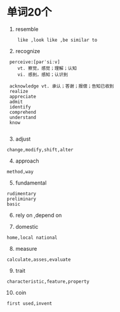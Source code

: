
[注解]: <> (@Author: lq @Date: 2019-12-03-10:36 PM)

# 单词20个

1. resemble 

```
    like ,look like ,be similar to
```

2. recognize

```
 perceive:[pərˈsiːv]
    vt. 察觉，感觉；理解；认知
    vi. 感到，感知；认识到
    
 acknowledge vt. 承认；答谢；报偿；告知已收到
 realize
 appreciate
 admit
 identify
 comprehend
 understand
 know
 
```

3. adjust 

```
change,modify,shift,alter
```

4. approach
```
method,way
```

5. fundamental 

```
rudimentary
preliminary
basic
```

6. rely on ,depend on

7. domestic 

```
home,local national
```

8. measure

```
calculate,asses,evaluate
```

9. trait

```
characteristic,feature,property
```

10. coin

```
first used,invent
```